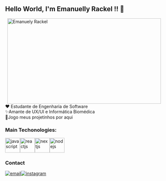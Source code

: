 ## Hello World, I'm Emanuelly Rackel !! 🍒

<img align="right" src="https://i.pinimg.com/originals/e4/87/c5/e487c5372b1940437d57b0a87ca7076b.gif" width="497" height="278" alt="Emanuely Rackel" />
<p>
    ❤ Estudante de Engenharia de Software</br>
    ✨Amante de UX/UI e Informática Biomédica</br>
    🚀Jogo meus projetinhos por aqui</br>
</p>

### Main Techonologies:

<div style="display:flex">
    <img width="48" src="https://cdn.jsdelivr.net/gh/devicons/devicon/icons/javascript/javascript-original.svg"
        alt="javascript" />
    <img width="48" src="https://cdn.jsdelivr.net/gh/devicons/devicon@latest/icons/react/react-original.svg"
        color="white" alt="reactjs" />
    <img width="48" src="https://cdn.jsdelivr.net/gh/devicons/devicon@latest/icons/nextjs/nextjs-original.svg"
        alt="nextjs" />
    <img width="48" src="https://cdn.jsdelivr.net/gh/devicons/devicon@latest/icons/nodejs/nodejs-original-wordmark.svg"
        alt="nodejs" />
</div>


<h3>Contact</h3>

<div style="display:flex">
    <a href="mailto:contact.rackel@gmail.com">
        <img src="https://img.shields.io/badge/Gmail-D14836?style=for-the-badge&logo=gmail&logoColor=white" alt="email">
    </a>
    <a href="https://www.linkedin.com/in/emanuelly-rackel//" target="_blank">
        <img src="https://img.shields.io/badge/LinkedIn-0077B5?style=for-the-badge&logo=linkedin&logoColor=white" alt=""
            target="_blank">
    </a>
    <a href="https://www.instagram.com/llyrackel/" target="_blank">
        <img src="https://img.shields.io/badge/Instagram-E4405F?style=for-the-badge&logo=instagram&logoColor=white"
            alt="instagram" target="_blank">
    </a>
</div>


<!---
codesmanu/codesmanu is a ✨ special ✨ repository because its `README.md` (this file) appears on your GitHub profile.
You can click the Preview link to take a look at your changes.
--->
